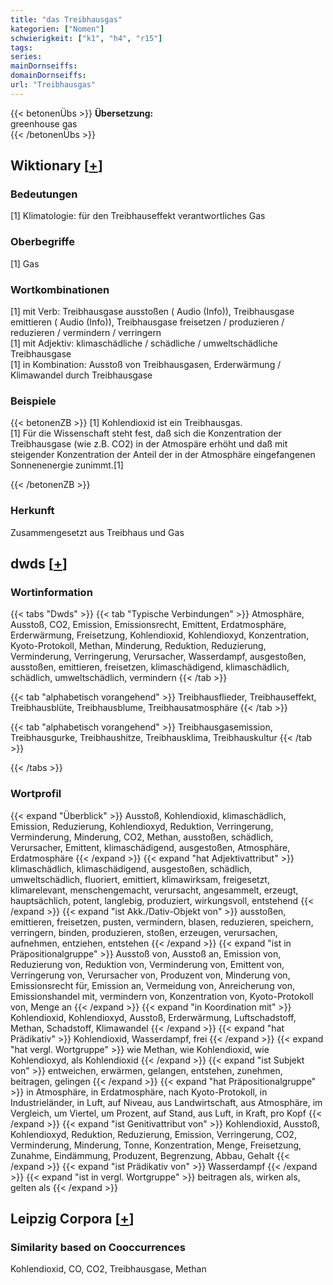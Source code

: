 ```yaml
---
title: "das Treibhausgas"
kategorien: ["Nomen"]
schwierigkeit: ["k1", "h4", "r15"]
tags:
series:
mainDornseiffs:
domainDornseiffs:
url: "Treibhausgas"
---
```


{{< betonenÜbs >}}
**Übersetzung:**  
greenhouse gas  
{{< /betonenÜbs >}}

## Wiktionary [[+](https://de.wiktionary.org/wiki/Treibhausgas)]

### Bedeutungen
[1] Klimatologie: für den Treibhauseffekt verantwortliches Gas  

### Oberbegriffe
[1] Gas  

### Wortkombinationen
[1] mit Verb: Treibhausgase ausstoßen ( Audio (Info)), Treibhausgase emittieren ( Audio (Info)), Treibhausgase freisetzen / produzieren / reduzieren / vermindern / verringern  
[1] mit Adjektiv: klimaschädliche / schädliche / umweltschädliche Treibhausgase  
[1] in Kombination: Ausstoß von Treibhausgasen, Erderwärmung / Klimawandel durch Treibhausgase  

### Beispiele
{{< betonenZB >}}
[1] Kohlendioxid ist ein Treibhausgas.  
[1] Für die Wissenschaft steht fest, daß sich die Konzentration der Treibhausgase (wie z.B. CO2) in der Atmospäre erhöht und daß mit steigender Konzentration der Anteil der in der Atmosphäre eingefangenen Sonnenenergie zunimmt.[1]  

{{< /betonenZB >}}
### Herkunft
Zusammengesetzt aus Treibhaus und Gas  



## dwds [[+](https://www.dwds.de/wb/Treibhausgas)]

### Wortinformation
{{< tabs "Dwds" >}}
{{< tab "Typische Verbindungen" >}}
Atmosphäre, Ausstoß, CO2, Emission, Emissionsrecht, Emittent, Erdatmosphäre, Erderwärmung, Freisetzung, Kohlendioxid, Kohlendioxyd, Konzentration, Kyoto-Protokoll, Methan, Minderung, Reduktion, Reduzierung, Verminderung, Verringerung, Verursacher, Wasserdampf, ausgestoßen, ausstoßen, emittieren, freisetzen, klimaschädigend, klimaschädlich, schädlich, umweltschädlich, vermindern
{{< /tab >}}

{{< tab "alphabetisch vorangehend" >}}
Treibhausflieder, Treibhauseffekt, Treibhausblüte, Treibhausblume, Treibhausatmosphäre
{{< /tab >}}

{{< tab "alphabetisch vorangehend" >}}
Treibhausgasemission, Treibhausgurke, Treibhaushitze, Treibhausklima, Treibhauskultur
{{< /tab >}}

{{< /tabs >}}

### Wortprofil
{{< expand "Überblick" >}} Ausstoß, Kohlendioxid, klimaschädlich, Emission, Reduzierung, Kohlendioxyd, Reduktion, Verringerung, Verminderung, Minderung, CO2, Methan, ausstoßen, schädlich, Verursacher, Emittent, klimaschädigend, ausgestoßen, Atmosphäre, Erdatmosphäre {{< /expand >}}
{{< expand "hat Adjektivattribut" >}} klimaschädlich, klimaschädigend, ausgestoßen, schädlich, umweltschädlich, fluoriert, emittiert, klimawirksam, freigesetzt, klimarelevant, menschengemacht, verursacht, angesammelt, erzeugt, hauptsächlich, potent, langlebig, produziert, wirkungsvoll, entstehend {{< /expand >}}
{{< expand "ist Akk./Dativ-Objekt von" >}} ausstoßen, emittieren, freisetzen, pusten, vermindern, blasen, reduzieren, speichern, verringern, binden, produzieren, stoßen, erzeugen, verursachen, aufnehmen, entziehen, entstehen {{< /expand >}}
{{< expand "ist in Präpositionalgruppe" >}} Ausstoß von, Ausstoß an, Emission von, Reduzierung von, Reduktion von, Verminderung von, Emittent von, Verringerung von, Verursacher von, Produzent von, Minderung von, Emissionsrecht für, Emission an, Vermeidung von, Anreicherung von, Emissionshandel mit, vermindern von, Konzentration von, Kyoto-Protokoll von, Menge an {{< /expand >}}
{{< expand "in Koordination mit" >}} Kohlendioxid, Kohlendioxyd, Ausstoß, Erderwärmung, Luftschadstoff, Methan, Schadstoff, Klimawandel {{< /expand >}}
{{< expand "hat Prädikativ" >}} Kohlendioxid, Wasserdampf, frei {{< /expand >}}
{{< expand "hat vergl. Wortgruppe" >}} wie Methan, wie Kohlendioxid, wie Kohlendioxyd, als Kohlendioxid {{< /expand >}}
{{< expand "ist Subjekt von" >}} entweichen, erwärmen, gelangen, entstehen, zunehmen, beitragen, gelingen {{< /expand >}}
{{< expand "hat Präpositionalgruppe" >}} in Atmosphäre, in Erdatmosphäre, nach Kyoto-Protokoll, in Industrieländer, in Luft, auf Niveau, aus Landwirtschaft, aus Atmosphäre, im Vergleich, um Viertel, um Prozent, auf Stand, aus Luft, in Kraft, pro Kopf {{< /expand >}}
{{< expand "ist Genitivattribut von" >}} Kohlendioxid, Ausstoß, Kohlendioxyd, Reduktion, Reduzierung, Emission, Verringerung, CO2, Verminderung, Minderung, Tonne, Konzentration, Menge, Freisetzung, Zunahme, Eindämmung, Produzent, Begrenzung, Abbau, Gehalt {{< /expand >}}
{{< expand "ist Prädikativ von" >}} Wasserdampf {{< /expand >}}
{{< expand "ist in vergl. Wortgruppe" >}} beitragen als, wirken als, gelten als {{< /expand >}}

## Leipzig Corpora [[+](https://corpora.uni-leipzig.de/en/res?word=Treibhausgas&corpusId=deu_newscrawl-public_2018)]


### Similarity based on Cooccurrences
Kohlendioxid, CO, CO2, Treibhausgase, Methan

